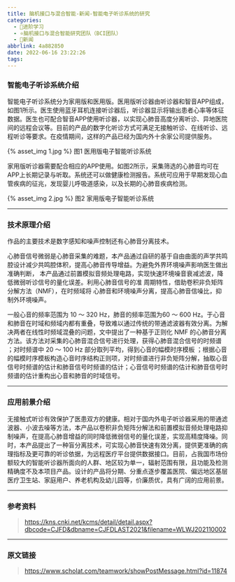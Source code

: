 ```yaml
---
title: 脑机接口与混合智能-新闻-智能电子听诊系统的研究
categories:
  - 🌙进阶学习
  - ⭐脑机接口与混合智能研究团队（BCI团队）
  - 💫新闻
abbrlink: 4a882850
date: 2022-06-16 23:22:26
tags:
---
```


### 智能电子听诊系统介绍

智能电子听诊系统分为家用版和医用版。医用版听诊器由听诊器和智音APP组成，如图1所示。医生使用蓝牙耳机连接听诊器后，听诊器显示将输出患者心率等体征数据。医生也可配合智音APP使用听诊器，以实现心肺音高度分离听诊、异地医院间的远程会议等。目前的产品的数字化听诊方式可满足无接触听诊、在线听诊、远程听诊等要求。在疫情期间，这样的产品已经为国内外十余家公司提供服务。

{% asset_img 1.jpg %}
图1  医用版电子智能听诊系统

<!--more-->

家用版听诊器需要配合相应的APP使用。如图2所示，采集筛选的心肺音均可在APP上长期记录与听取。系统还可以做健康检测报告。系统可应用于早期发现心血管疾病的征兆，发现婴儿呼吸道感染，以及长期的心肺音疾病检测。

{% asset_img 2.jpg %}
图2  家用版电子智能听诊系统

***

### 技术原理介绍

作品的主要技术是数字感知和噪声控制还有心肺音分离技术。

心肺音信号微弱是心肺音采集的难题，本产品通过自研的基于自由曲面的声学共鸣腔设计减少共鸣腔体积，提高心肺音传导增益。为避免外界环境噪声影响医生做出准确判断， 本产品通过前置模拟音频处理电路，实现快速环境噪音衰减滤波，降低微弱听诊信号的量化误差。利用心肺音信号的准 周期特性，借助卷积非负矩阵分解方法（NMF），在时频域将 心肺音和环境噪声分离，提高心肺音信噪比，抑制外环境噪声。

一般心音的频率范围为 10 ～ 320 Hz，肺音的频率范围为60 ～ 600 Hz。于心音和肺音在时域和频域内都有重叠，导致难以通过传统的带通滤波器有效分离。为解决两者在线性时频域混叠的问题，文中提出了一种基于正则化 NMF 的心肺音分离方法。该方法对采集的心肺音混合信号进行处理，获得心肺音混合信号的时频谱 ；对时频谱中 20 ～ 100 Hz 部分取列平均，得到心音的幅模时序模板 ；根据心音的幅模时序模板构造心音时序结构正则项，对时频谱进行非负矩阵分解，抽取心音信号时频谱的估计和肺音信号时频谱的估计；心音信号时频谱的估计和肺音信号时频谱的估计重构出心音和肺音的时域信号。

***

### 应用前景介绍

无接触式听诊有效保护了医患双方的健康。相对于国内外电子听诊器采用的带通滤波器、小波去噪等方法，本产品以卷积非负矩阵分解法和前置模拟音频处理电路抑制噪声，在提高心肺音增益的同时降低微弱信号的量化误差，实现高精度降噪。同时，本产品提出了一种盲分离技术，可实现心肺音快速有效分离，提供更准确的病理指标及更可靠的听诊依据，为远程医疗平台提供数据接口。目前，占我国市场份额较大的智能听诊器所面向的人群、地区较为单一，辐射范围有限，且功能及检测精确度不及本项目产品。设计的产品将分期、分重点逐步覆盖医院、偏远地区基层医疗卫生站、家庭用户、养老机构及幼儿园等，价廉质优，具有广阔的应用前景。

***

### 参考资料

> <https://kns.cnki.net/kcms/detail/detail.aspx?dbcode=CJFD&dbname=CJFDLAST2021&filename=WLWJ202110002>

***

### 原文链接

> <https://www.scholat.com/teamwork/showPostMessage.html?id=11874>

